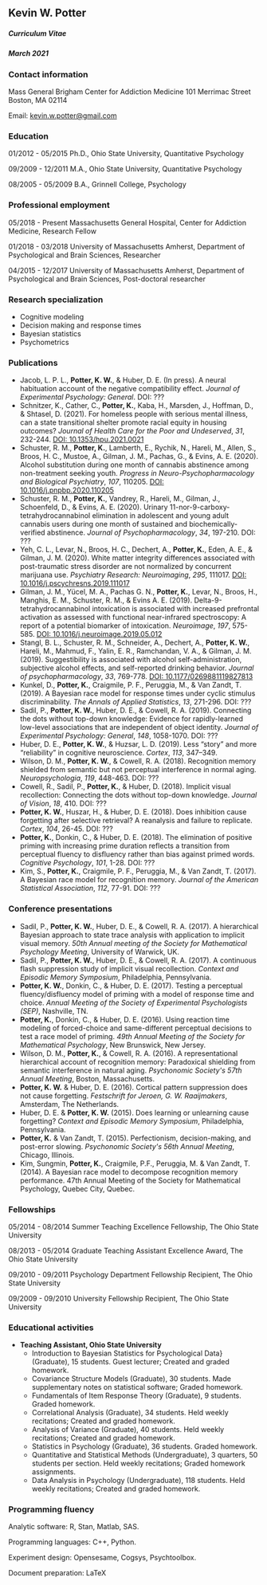 ## Kevin W. Potter
##### Curriculum Vitae
##### March 2021

### Contact information

Mass General Brigham
Center for Addiction Medicine
101 Merrimac Street
Boston, MA 02114

Email: kevin.w.potter@gmail.com

### Education

01/2012 - 05/2015 Ph.D., Ohio State University, Quantitative Psychology

09/2009 - 12/2011 M.A., Ohio State University, Quantitative Psychology

08/2005 - 05/2009 B.A., Grinnell College, Psychology


### Professional employment

05/2018 - Present Massachusetts General Hospital, Center for Addiction Medicine, Research Fellow

01/2018 - 03/2018 University of Massachusetts Amherst, Department of Psychological and Brain Sciences, Researcher

04/2015 - 12/2017 University of Massachusetts Amherst, Department of Psychological and Brain Sciences, Post-doctoral researcher


### Research specialization

* Cognitive modeling
* Decision making and response times
* Bayesian statistics
* Psychometrics


### Publications

* Jacob, L. P. L., __Potter, K. W.__, & Huber, D. E. (In press). A neural habituation account of the negative compatibility effect. *Journal of Experimental Psychology: General*. DOI: ???
* Schnitzer, K., Cather, C., __Potter, K.__, Kaba, H., Marsden, J., Hoffman, D., & Shtasel, D. (2021). For homeless people with serious mental illness, can a state transitional shelter promote racial equity in housing outcomes? *Journal of Health Care for the Poor and Undeserved*, *31*, 232-244. [DOI: 10.1353/hpu.2021.0021](https://muse.jhu.edu/article/783107/summary)
* Schuster, R. M., __Potter, K.__, Lamberth, E., Rychik, N., Hareli, M., Allen, S., Broos, H. C., Mustoe, A., Gilman, J. M., Pachas, G., & Evins, A. E. (2020). Alcohol substitution during one month of cannabis abstinence among non-treatment seeking youth. *Progress in Neuro-Psychopharmacology and Biological Psychiatry*, *107*, 110205. [DOI: 10.1016/j.pnpbp.2020.110205](https://www.sciencedirect.com/science/article/abs/pii/S0278584620305212?via%3Dihub)
* Schuster, R. M., __Potter, K.__, Vandrey, R., Hareli, M., Gilman, J., Schoenfeld, D., & Evins, A. E. (2020). Urinary 11-nor-9-carboxy-tetrahydrocannabinol elimination in adolescent and young adult cannabis users during one month of sustained and biochemically-verified abstinence. *Journal of Psychopharmacology*, *34*, 197-210. DOI: ???
* Yeh, C. L., Levar, N., Broos, H. C., Dechert, A., __Potter, K.__, Eden, A. E., & Gilman, J. M. (2020). White matter integrity differences associated with post-traumatic stress disorder are not normalized by concurrent marijuana use. *Psychiatry Research: Neuroimaging*, *295*, 111017. [DOI: 10.1016/j.pscychresns.2019.111017](https://www.sciencedirect.com/science/article/abs/pii/S0925492719302380)
* Gilman, J. M., Yücel, M. A., Pachas G. N., __Potter, K.__, Levar, N., Broos, H., Manghis, E. M., Schuster, R. M., & Evins A. E. (2019). Delta-9-tetrahydrocannabinol intoxication is associated with increased prefrontal activation as assessed with functional near-infrared spectroscopy: A report of a potential biomarker of intoxication. *Neuroimage*, *197*, 575-585. [DOI: 10.1016/j.neuroimage.2019.05.012](https://www.sciencedirect.com/science/article/abs/pii/S1053811919303957)
* Stangl, B. L., Schuster, R. M., Schneider, A., Dechert, A., __Potter, K. W.__, Hareli, M., Mahmud, F., Yalin, E. R., Ramchandan, V. A., & Gilman, J. M. (2019). Suggestibility is associated with alcohol self-administration, subjective alcohol effects, and self-reported drinking behavior. *Journal of psychopharmacology*, *33*, 769-778. [DOI: 10.1177/0269881119827813](https://journals.sagepub.com/doi/abs/10.1177/0269881119827813)
* Kunkel, D., __Potter, K.__, Craigmile, P. F., Peruggia, M., & Van Zandt, T. (2019). A Bayesian race model for response times under cyclic stimulus discriminability. *The Annals of Applied Statistics*, *13*, 271-296. DOI: ???
* Sadil, P., __Potter, K. W.__, Huber, D. E., & Cowell, R. A. (2019). Connecting the dots without top-down knowledge: Evidence for rapidly-learned low-level associations that are independent of object identity. *Journal of Experimental Psychology: General*, *148*, 1058-1070. DOI: ???
* Huber, D. E., __Potter, K. W.__, & Huzsar, L. D. (2019). Less “story” and more “reliability” in cognitive neuroscience. *Cortex*, *113*, 347–349.
* Wilson, D. M., __Potter, K. W.__, & Cowell, R. A. (2018). Recognition memory shielded from semantic but not perceptual interference in normal aging. 
*Neuropsychologia*, *119*, 448-463. DOI: ???
* Cowell, R., Sadil, P., __Potter, K.__, & Huber, D. (2018). Implicit visual recollection: Connecting the dots without top-down knowledge. *Journal of Vision*, *18*, 410. DOI: ???
* __Potter, K. W.__, Huszar, H., & Huber, D. E. (2018). Does inhibition cause forgetting after selective retrieval? A reanalysis and failure to replicate. *Cortex*, *104*, 26-45. DOI: ???
* __Potter, K.__, Donkin, C., & Huber, D. E. (2018). The elimination of positive priming with increasing prime duration reflects a transition from perceptual fluency to disfluency rather than bias against primed words. *Cognitive Psychology*, *101*, 1-28. DOI: ???
* Kim, S., __Potter, K.__, Craigmile, P. F., Peruggia, M., & Van Zandt, T. (2017). A Bayesian race model for recognition memory. *Journal of the American Statistical Association*, *112*, 77-91. DOI: ???


### Conference presentations

* Sadil, P., __Potter, K. W.__, Huber, D. E., & Cowell, R. A. (2017). A hierarchical Bayesian approach to state trace analysis with application to implicit visual memory. *50th Annual meeting of the Society for Mathematical Psychology Meeting*, University of Warwick, UK.
* Sadil, P., __Potter, K. W.__, Huber, D. E., & Cowell, R. A. (2017). A continuous flash suppression study of implicit visual recollection. *Context and Episodic Memory Symposium*, Philadelphia, Pennsylvania.
* __Potter, K. W.__, Donkin, C., & Huber, D. E. (2017). Testing a perceptual fluency/disfluency model of priming with a model of response time and choice. *Annual Meeting of the Society of Experimental Psychologists (SEP)*, Nashville, TN.
* __Potter, K.__, Donkin, C., & Huber, D. E. (2016).  Using reaction time modeling of forced-choice and same-different perceptual decisions to test a race model of priming. *49th Annual Meeting of the Society for Mathematical Psychology*, New Brunswick, New Jersey.
* Wilson, D. M., __Potter, K.__, & Cowell, R. A. (2016). A representational hierarchical account of recognition memory: Paradoxical shielding from semantic interference in natural aging. *Psychonomic Society's 57th Annual Meeting*, Boston, Massachusetts.
* __Potter, K. W.__ & Huber, D. E. (2016). Cortical pattern suppression does not cause forgetting. *Festschrift for Jeroen, G. W. Raaijmakers*, Amsterdam, The Netherlands.
* Huber, D. E. & __Potter, K. W.__ (2015). Does learning or unlearning cause forgetting? *Context and Episodic Memory Symposium*, Philadelphia, Pennsylvania.
* __Potter, K.__ & Van Zandt, T. (2015). Perfectionism, decision-making, and post-error slowing. *Psychonomic Society's 56th Annual Meeting*, Chicago, Illinois.
* Kim, Sungmin, __Potter, K.__, Craigmile, P.F., Peruggia, M. & Van Zandt, T. (2014).  A Bayesian race model to decompose recognition memory performance.  47th Annual Meeting of the Society for Mathematical Psychology, Quebec City, Quebec.


### Fellowships

05/2014 - 08/2014 Summer Teaching Excellence Fellowship, The Ohio State University

08/2013 - 05/2014 Graduate Teaching Assistant Excellence Award, The Ohio State University

09/2010 - 09/2011 Psychology Department Fellowship Recipient, The Ohio State University

09/2009 - 09/2010 University Fellowship Recipient, The Ohio State University


### Educational activities

* __Teaching Assistant, Ohio State University__
  + Introduction to Bayesian Statistics for Psychological Data} (Graduate), 15 students. Guest lecturer; Created and graded homework.
  + Covariance Structure Models (Graduate), 30 students. Made supplementary notes on statistical software; Graded homework.
  + Fundamentals of Item Response Theory (Graduate), 9 students. Graded homework.
  + Correlational Analysis (Graduate), 34 students. Held weekly recitations; Created and graded homework.
  + Analysis of Variance (Graduate), 40 students. Held weekly recitations; Created and graded homework.
  + Statistics in Psychology (Graduate), 36 students. Graded homework.
  + Quantitative and Statistical Methods (Undergraduate), 3 quarters, 50 students per section. Held weekly recitations; Graded homework assignments.
  + Data Analysis in Psychology (Undergraduate), 118 students. Held weekly recitations; Created and graded homework.


### Programming fluency

Analytic software: R, Stan, Matlab, SAS.

Programming languages: C++, Python.

Experiment design: Opensesame, Cogsys, Psychtoolbox.

Document preparation: LaTeX

